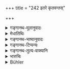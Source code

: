 +++
title = "242 इतरे कृतवन्तस्"

+++

<details><summary>गङ्गानथ-मूलानुवादः</summary>

But others who have committed these offences unintentionally, deserve to have the entire property confiscated; and death, in the case of their being intentional.—(242)
</details>

<details><summary>मेधातिथिः</summary>

इतरे क्षत्रियादयो वर्णा एतानि पापानि महापातकान्य् अकामतो ऽनिच्छया कृतवन्तः सर्वस्वहरणाः कार्याः । केचित् प्रायश्चित्तम् अपि कुर्वताम् एतद् दण्डं पूर्वेण वैकल्पिकम् इच्छन्ति कामतस् तेषां वध उक्तः । शूद्रस्याकामतो ऽङ्कनसर्वस्वहरणे कामतो वधः ॥ ९.२४२ ॥
</details>

<details><summary>गङ्गानथ-भाष्यानुवादः</summary>

‘*Others*’—*the Kṣatriyas* and other castes,—when they have committed ‘*these offences*’—the most heinous crimes,—‘*unintentionally*’— without actually wishing it,—should have all their property confiscated.

Some people hold that this is another punishment laid down for those who have performed the expiatory penances,—alternative to the. one prescribed in the foregoing verse.

In the case of these crimes being committed ‘*intentionally*,’ death has been prescribed as the penalty.

In the case of the *Śūdra*, if the crime has been committed intentionally, there is to be ‘branding’ and ‘confiscation of the whole property’; and if it has been done intentionally, he shall be put to death.—(242)
</details>

<details><summary>गङ्गानथ-टिप्पन्यः</summary>

Persons who perform no penance shall have their property confiscated if
the crime was unintentional, and if it was intentional, they shall be
banished also. (Nārāyaṇa and Nandana).—There is to be confiscation of
the entire property only in very bad cases, instead of the fine of 1,000
*Paṇas* prescribed under 240. (Kullūka and Rāghavānanda).

‘*Pravāsanam*.’—‘Death’ (Medhātithi, Kullūka and, Nandana); ‘banishment’
(Nārāyaṇa and Rāghavānada, who criticise Medhātithi’s explanation).

This verse is quoted in *Vivādaratnākara* (p. 635);—and in
*Vyavahāra-Bālambhaṭṭī* (p. 118).
</details>

<details><summary>गङ्गानथ-तुल्य-वाक्यानि</summary>

**(verses 9.235-242)  
**

See Comparative notes for [Verse
9.235].
</details>

<details><summary>भारुचिः</summary>

एतान्य् एव महापातकानि कृतवन्तः क्षत्रियादयो ऽकामतः सर्वस्वहरणं कार्याः पूर्वोक्तं वोत्तमसाहसं दण्ड्याः । एवं ब्राह्मणस्य प्रायश्चित्तम् अकु[र्व]तो ऽकामतो मध्यमसाहसो दण्डः, कामतो विवासनम् । क्षत्रियवैश्ययोर् अकामत उत्तमसाहसः सर्वस्वहरणं वा । कामतश् च वधः । शूद्रस्य त्व् अकामतः सर्वस्वहरणम् अङ्कनं च । कामतस् तु वधः ॥ ९.२४२ ॥
</details>

<details><summary>Bühler</summary>

242	But (men of) other (castes), who have unintentionally committed such crimes, ought to be deprived of their whole property; if (they committed them) intentionally, they shall be banished.
</details>
